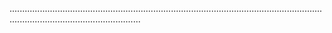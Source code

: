 ................................................................................................................................................................................
